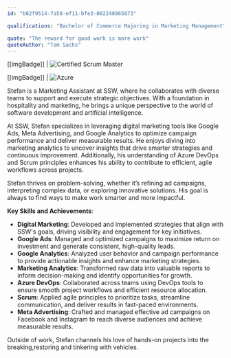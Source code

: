 ```yaml
---
id: "b02f9514-7a58-ef11-bfe3-002248965073"

qualifications: "Bachelor of Commerce Majoring in Marketing Management"

quote: "The reward for good work is more work"
quoteAuthor: "Tom Sachs"
---
```

[[imgBadge]]
| ![Certified Scrum Master](../badges/Certification-scrumalliance-master.png)

[[imgBadge]]
| ![Azure](../badges/Certification-microsoft-azure-ai-fundamentals.png)

Stefan is a Marketing Assistant at SSW, where he collaborates with diverse teams to support and execute strategic objectives. With a foundation in hospitality and marketing, he brings a unique perspective to the world of software development and artificial intelligence.

At SSW, Stefan specializes in leveraging digital marketing tools like Google Ads, Meta Advertising, and Google Analytics to optimize campaign performance and deliver measurable results. He enjoys diving into marketing analytics to uncover insights that drive smarter strategies and continuous improvement. Additionally, his understanding of Azure DevOps and Scrum principles enhances his ability to contribute to efficient, agile workflows across projects.

Stefan thrives on problem-solving, whether it’s refining ad campaigns, interpreting complex data, or exploring innovative solutions. His goal is always to find ways to make work smarter and more impactful.

**Key Skills and Achievements**:

- **Digital Marketing**: Developed and implemented strategies that align with SSW's goals, driving visibility and engagement for key initiatives.
- **Google Ads**: Managed and optimized campaigns to maximize return on investment and generate consistent, high-quality leads.
- **Google Analytics**: Analyzed user behavior and campaign performance to provide actionable insights and enhance marketing strategies.
- **Marketing Analytics**: Transformed raw data into valuable reports to inform decision-making and identify opportunities for growth.
- **Azure DevOps**: Collaborated across teams using DevOps tools to ensure smooth project workflows and efficient resource allocation.
- **Scrum**: Applied agile principles to prioritize tasks, streamline communication, and deliver results in fast-paced environments.
- **Meta Advertising**: Crafted and managed effective ad campaigns on Facebook and Instagram to reach diverse audiences and achieve measurable results.

Outside of work, Stefan channels his love of hands-on projects into the breaking,restoring and tinkering with vehicles.


